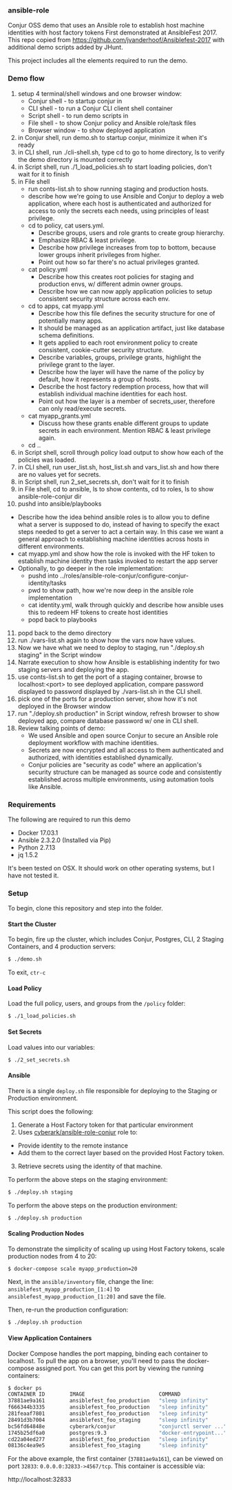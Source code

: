 ### ansible-role

Conjur OSS demo that uses an Ansible role to establish host machine identities with host factory tokens First demonstrated at AnsibleFest 2017. This repo copied from https://github.com/jvanderhoof/Ansiblefest-2017 with additional demo scripts added by JHunt.

This project includes all the elements required to run the demo.

### Demo flow
1) setup 4 terminal/shell windows and one browser window:
   - Conjur shell - to startup conjur in
   - CLI shell - to run a Conjur CLI client shell container
   - Script shell - to run demo scripts in
   - File shell - to show Conjur policy and Ansible role/task files
   - Browser window - to show deployed application
2) in Conjur shell, run demo.sh to startup conjur, minimize it when it's ready
3) in CLI shell, run ./cli-shell.sh, type cd to go to home directory, ls to verify the demo directory is mounted correctly
4) in Script shell, run ./1_load_policies.sh to start loading policies, don't wait for it to finish
5) in File shell
   - run conts-list.sh to show running staging and production hosts.
   - describe how we're going to use Ansible and Conjur to deploy a web application, where each host is authenticated and authorized for access to only the secrets each needs, using principles of least privilege.
   - cd to policy, cat users.yml. 
     - Describe groups, users and role grants to create group hierarchy.
     - Emphasize RBAC & least privilege.
     - Describe how privilege increases from top to bottom, because lower groups inherit privileges from higher.
     - Point out how so far there's no actual privileges granted.
   - cat policy.yml
     - Describe how this creates root policies for staging and production envs, w/ different admin owner groups.
     - Describe how we can now apply application policies to setup consistent security structure across each env.
   - cd to apps, cat myapp.yml
     - Describe how this file defines the security structure for one of potentially many apps.
     - It should be managed as an application artifact, just like database schema definitions.
     - It gets applied to each root environment policy to create consistent, cookie-cutter security structure.
     - Describe variables, groups, privilege grants, highlight the privilege grant to the layer.
     - Describe how the layer will have the name of the policy by default, how it represents a group of hosts.
     - Describe the host factory redemption process, how that will establish individual machine identities for each host.
     - Point out how the layer is a member of secrets_user, therefore can only read/execute secrets.
   - cat myapp_grants.yml
     - Discuss how these grants enable different groups to update secrets in each environment. Mention RBAC & least privilege again.
   - cd ..
6) in Script shell, scroll through policy load output to show how each of the policies was loaded.
7) in CLI shell, run user_list.sh, host_list.sh and vars_list.sh and how there are no values yet for secrets.
8) in Script shell, run 2_set_secrets.sh, don't wait for it to finish
9) in File shell, cd to ansible, ls to show contents, cd to roles, ls to show ansible-role-conjur dir
10) pushd into ansible/playbooks
   - Describe how the idea behind ansible roles is to allow you to define what a server is supposed to do, instead of having to specify the exact steps needed to get a server to act a certain way. In this case we want a general approach to establishing machine identities across hosts in different environments.
   - cat myapp.yml and show how the role is invoked with the HF token to establish machine identity then tasks invoked to restart the app server
   - Optionally, to go deeper in the role implementation:
      - pushd into ../roles/ansible-role-conjur/configure-conjur-identity/tasks
      - pwd to show path, how we're now deep in the ansible role implementation
      - cat identity.yml, walk through quickly and describe how ansible uses this to redeem HF tokens to create host identities
      - popd back to playbooks
11) popd back to the demo directory
12) run ./vars-list.sh again to show how the vars now have values.
13) Now we have what we need to deploy to staging, run "./deploy.sh staging" in the Script window
14) Narrate execution to show how Ansible is establishing indentity for two staging servers and deploying the app.
15) use conts-list.sh to get the port of a staging container, browse to localhost:\<port\> to see deployed application, compare password displayed to password displayed by ./vars-list.sh in the CLI shell.
16) pick one of the ports for a production server, show how it's not deployed in the Browser window
17) run "./deploy.sh production" in Script window, refresh browser to show deployed app, compare database password w/ one in CLI shell.
18) Review talking points of demo:
    - We used Ansible and open source Conjur to secure an Ansible role deployment workflow with machine identities.
    - Secrets are now encrypted and all access to them authenticated and authorized, with identities established dynamically.
    - Conjur policies are "security as code" where an application's security structure can be managed as source code and consistently established across multiple environments, using automation tools like Ansible.

### Requirements
The following are required to run this demo
* Docker 17.03.1
* Ansible 2.3.2.0 (Installed via Pip)
* Python 2.7.13
* jq 1.5.2

It's been tested on OSX. It should work on other operating systems, but I have not tested it.

### Setup

To begin, clone this repository and step into the folder.  

#### Start the Cluster

To begin, fire up the cluster, which includes Conjur, Postgres, CLI, 2 Staging Containers, and 4 production servers:

```sh
$ ./demo.sh
```

To exit, `ctr-c`

#### Load Policy

Load the full policy, users, and groups from the `/policy` folder:

```sh
$ ./1_load_policies.sh
```

#### Set Secrets

Load values into our variables:

```sh
$ ./2_set_secrets.sh
```

#### Ansible

There is a single `deploy.sh` file responsible for deploying to the Staging or Production environment.

This script does the following:

1. Generate a Host Factory token for that particular environment
2. Uses [cyberark/ansible-role-conjur]() role to:
  * Provide identity to the remote instance
  * Add them to the correct layer based on the provided Host Factory token.
3. Retrieve secrets using the identity of that machine.

To perform the above steps on the staging environment:
```sh
$ ./deploy.sh staging
```


To perform the above steps on the production environment:
```sh
$ ./deploy.sh production
```

#### Scaling Production Nodes

To demonstrate the simplicity of scaling up using Host Factory tokens, scale production nodes from 4 to 20:

```sh
$ docker-compose scale myapp_production=20
```

Next, in the `ansible/inventory` file, change the line: `ansiblefest_myapp_production_[1:4]` to `ansiblefest_myapp_production_[1:20]` and save the file.

Then, re-run the production configuration:

```sh
$ ./deploy.sh production
```

#### View Application Containers

Docker Compose handles the port mapping, binding each container to localhost. To pull the app on a browser, you'll need to pass the docker-compose assigned port.  You can get this port by viewing the running containers:

```sh
$ docker ps
CONTAINER ID        IMAGE                        COMMAND                  CREATED             STATUS              PORTS                            NAMES
37881ae9a161        ansiblefest_foo_production   "sleep infinity"         35 minutes ago      Up 35 minutes       0.0.0.0:32833->4567/tcp          ansiblefest_foo_production_4
f666344b3335        ansiblefest_foo_production   "sleep infinity"         35 minutes ago      Up 35 minutes       0.0.0.0:32832->4567/tcp          ansiblefest_foo_production_2
281feaaf7801        ansiblefest_foo_production   "sleep infinity"         35 minutes ago      Up 35 minutes       0.0.0.0:32831->4567/tcp          ansiblefest_foo_production_3
28491d3b7004        ansiblefest_foo_staging      "sleep infinity"         35 minutes ago      Up 35 minutes       0.0.0.0:32830->4567/tcp          ansiblefest_foo_staging_2
bc56fd64848e        cyberark/conjur              "conjurctl server ..."   35 minutes ago      Up 35 minutes       80/tcp, 0.0.0.0:3000->3000/tcp   ansiblefest_conjur_1
1745b25df6a0        postgres:9.3                 "docker-entrypoint..."   35 minutes ago      Up 35 minutes       5432/tcp                         ansiblefest_pg_1
cd22a04ed277        ansiblefest_foo_production   "sleep infinity"         35 minutes ago      Up 35 minutes       0.0.0.0:32829->4567/tcp          ansiblefest_foo_production_1
08136c4ea9e5        ansiblefest_foo_staging      "sleep infinity"         35 minutes ago      Up 35 minutes       0.0.0.0:32828->4567/tcp          ansiblefest_foo_staging_1
```

For the above example, the first container (`37881ae9a161`), can be viewed on port `32833`: `0.0.0.0:32833->4567/tcp`. This container is accessible via:

http://localhost:32833
